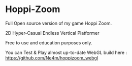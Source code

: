 # Hoppi-Zoom

Full Open source version of my game Hoppi Zoom.

2D Hyper-Casual Endless Vertical Platformer

Free to use and education purposes only.

You can Test & Play almost up-to-date WebGL build here : https://github.com/Ne4m/hoppizoom_webgl
